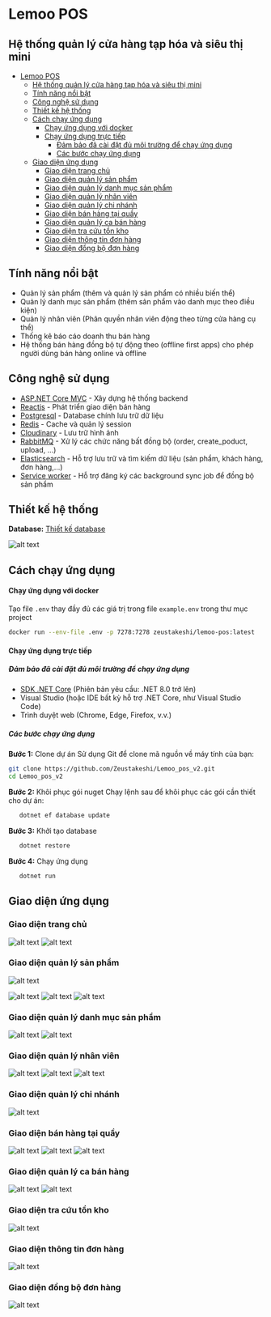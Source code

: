 ﻿# Lemoo POS

## Hệ thống quản lý cửa hàng tạp hóa và siêu thị mini

- [Lemoo POS](#lemoo-pos)
  - [Hệ thống quản lý cửa hàng tạp hóa và siêu thị mini](#hệ-thống-quản-lý-cửa-hàng-tạp-hóa-và-siêu-thị-mini)
  - [Tính năng nổi bật](#tính-năng-nổi-bật)
  - [Công nghệ sử dụng](#công-nghệ-sử-dụng)
  - [Thiết kế hệ thống](#thiết-kế-hệ-thống)
  - [Cách chạy ứng dụng](#cách-chạy-ứng-dụng)
      - [Chạy ứng dụng với docker](#chạy-ứng-dụng-với-docker)
      - [Chạy ứng dụng trực tiếp](#chạy-ứng-dụng-trực-tiếp)
        - [Đảm bảo đã cài đặt đủ môi trường để chạy ứng dụng](#đảm-bảo-đã-cài-đặt-đủ-môi-trường-để-chạy-ứng-dụng)
        - [Các bước chạy ứng dụng](#các-bước-chạy-ứng-dụng)
  - [Giao diện ứng dụng](#giao-diện-ứng-dụng)
    - [Giao diện trang chủ](#giao-diện-trang-chủ)
    - [Giao diện quản lý sản phẩm](#giao-diện-quản-lý-sản-phẩm)
    - [Giao diện quản lý danh mục sản phẩm](#giao-diện-quản-lý-danh-mục-sản-phẩm)
    - [Giao diện quản lý nhân viên](#giao-diện-quản-lý-nhân-viên)
    - [Giao diện quản lý chi nhánh](#giao-diện-quản-lý-chi-nhánh)
    - [Giao diện bán hàng tại quầy](#giao-diện-bán-hàng-tại-quầy)
    - [Giao diện quản lý ca bán hàng](#giao-diện-quản-lý-ca-bán-hàng)
    - [Giao diện tra cứu tồn kho](#giao-diện-tra-cứu-tồn-kho)
    - [Giao diện thông tin đơn hàng](#giao-diện-thông-tin-đơn-hàng)
    - [Giao diện đồng bộ đơn hàng](#giao-diện-đồng-bộ-đơn-hàng)

## Tính năng nổi bật

-   Quản lý sản phẩm (thêm và quản lý sản phẩm có nhiều biến thể)
-   Quản lý danh mục sản phẩm (thêm sản phẩm vào danh mục theo điều kiện)
-   Quản lý nhân viên (Phân quyền nhân viên động theo từng cửa hàng cụ thể)
-   Thống kê báo cáo doanh thu bán hàng
-   Hệ thống bán hàng đồng bộ tự động theo (offline first apps) cho phép người dùng bán hàng online và offline

## Công nghệ sử dụng

-   [ASP.NET Core MVC]() - Xây dựng hệ thống backend
-   [Reactjs]() - Phát triển giao diện bán hàng
-   [Postgresql]() - Database chính lưu trữ dữ liệu
-   [Redis]() - Cache và quản lý session
-   [Cloudinary]() - Lưu trữ hình ảnh
-   [RabbitMQ]() - Xử lý các chức năng bất đồng bộ (order, create_poduct, upload, ...)
-   [Elasticsearch]() - Hỗ trợ lưu trữ và tìm kiếm dữ liệu (sản phẩm, khách hàng, đơn hàng,...)
-   [Service worker]() - Hỗ trợ đăng ký các background sync job để đồng bộ sản phẩm

## Thiết kế hệ thống

**Database:** [Thiết kế database]()

![alt text](Screenshots/image-20.png)

## Cách chạy ứng dụng

#### Chạy ứng dụng với docker

Tạo file `.env` thay đầy đủ các giá trị trong file `example.env` trong thư mục project

```sh
docker run --env-file .env -p 7278:7278 zeustakeshi/lemoo-pos:latest
```

#### Chạy ứng dụng trực tiếp

##### Đảm bảo đã cài đặt đủ môi trường để chạy ứng dụng

-   [SDK .NET Core](https://dotnet.microsoft.com/download) (Phiên bản yêu cầu: .NET 8.0 trở lên)
-   Visual Studio (hoặc IDE bất kỳ hỗ trợ .NET Core, như Visual Studio Code)
-   Trình duyệt web (Chrome, Edge, Firefox, v.v.)

##### Các bước chạy ứng dụng

**Bước 1:** Clone dự án
Sử dụng Git để clone mã nguồn về máy tính của bạn:

```bash
git clone https://github.com/Zeustakeshi/Lemoo_pos_v2.git
cd Lemoo_pos_v2
```

**Bước 2:** Khôi phục gói nuget
Chạy lệnh sau để khôi phục các gói cần thiết cho dự án:

```bash
   dotnet ef database update
```

**Bước 3:** Khởi tạo database

```bash
   dotnet restore
```

**Bước 4:** Chạy ứng dụng

```bash
   dotnet run
```

## Giao diện ứng dụng

### Giao diện trang chủ

![alt text](Screenshots/dashboard.png)
![alt text](Screenshots/image-3.png)

### Giao diện quản lý sản phẩm

![alt text](Screenshots/product-list.png)

![alt text](Screenshots/image.png)
![alt text](Screenshots/image-1.png)
![alt text](Screenshots/image-2.png)

### Giao diện quản lý danh mục sản phẩm

![alt text](Screenshots/image-4.png)
![alt text](Screenshots/image-5.png)

### Giao diện quản lý nhân viên

![alt text](Screenshots/image-6.png)
![alt text](Screenshots/image-7.png)
![alt text](Screenshots/image-8.png)

### Giao diện quản lý chi nhánh

![alt text](Screenshots/image-9.png)

### Giao diện bán hàng tại quầy

![alt text](Screenshots/image-10.png)
![alt text](Screenshots/image-11.png)
![alt text](Screenshots/image-12.png)

### Giao diện quản lý ca bán hàng

![alt text](Screenshots/image-13.png)
![alt text](Screenshots/image-14.png)

### Giao diện tra cứu tồn kho

![alt text](Screenshots/image-16.png)

### Giao diện thông tin đơn hàng

![alt text](Screenshots/image-18.png)

### Giao diện đồng bộ đơn hàng

![alt text](Screenshots/image-19.png)
